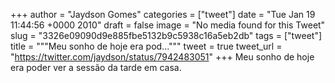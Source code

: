 
+++
author = "Jaydson Gomes"
categories = ["tweet"]
date = "Tue Jan 19 11:44:56 +0000 2010"
draft = false
image = "No media found for this Tweet"
slug = "3326e09090d9e885fbe5132b9c5938c16a5eb2db"
tags = ["tweet"]
title = """Meu sonho de hoje era pod..."""
tweet = true
tweet_url = "https://twitter.com/jaydson/status/7942483051"
+++
Meu sonho de hoje era poder ver a sessão da tarde em casa.
